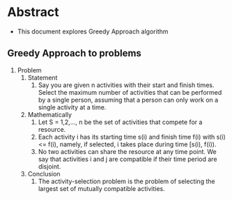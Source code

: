 # Abstract

- This document explores Greedy Approach algorithm

## Greedy Approach to problems

1. Problem
   1. Statement
      1. Say you are given n activities with their start and finish times. Select the maximum number of activities that can be performed by a single person, assuming that a person can only work on a single activity at a time.
   2. Mathematically
      1. Let S = 1,2,..., n be the set of activities that compete for a resource.
      2. Each activity i has its starting time s(i) and finish time f(i) with s(i) <= f(i), namely, if selected, i takes place during time [s(i), f(i)).
      3. No two activities can share the resource at any time point. We say that activities i and j are compatible if their time period are disjoint.
   3. Conclusion
      1. The activity-selection problem is the problem of selecting the largest set of mutually compatible activities.
